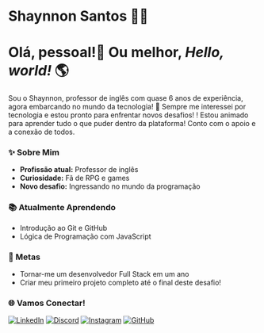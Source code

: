 
# Shaynnon Santos 🧒🏻
# Olá, pessoal!👋 Ou melhor, *Hello, world!* 🌎

Sou o Shaynnon, professor de inglês com quase 6 anos de experiência, agora embarcando no mundo da tecnologia! 🚀 
Sempre me interessei por tecnologia e estou pronto para enfrentar novos desafios!
! Estou animado para aprender tudo o que puder dentro da plataforma! Conto com o apoio e a conexão de todos.

### ✨ Sobre Mim
- **Profissão atual:** Professor de inglês
- **Curiosidade:** Fã de RPG e games 
- **Novo desafio:** Ingressando no mundo da programação

### 📚 Atualmente Aprendendo
- Introdução ao Git e GitHub
- Lógica de Programação com JavaScript
### 🎯 Metas
- Tornar-me um desenvolvedor Full Stack em um ano
- Criar meu primeiro projeto completo até o final deste desafio!
### 🌐 Vamos Conectar!

[![LinkedIn](https://img.shields.io/badge/LinkedIn-0077B5?style=for-the-badge&logo=linkedin&logoColor=white)](https://www.linkedin.com/in/shaynnon-santos-713800315?lipi=urn%3Ali%3Apage%3Ad_flagship3_profile_view_base_contact_details%3Bff7C3%2BTvSGqz02ZV3DCx3w%3D%3D)
[![Discord](https://img.shields.io/badge/Discord-7289DA?style=for-the-badge&logo=discord&logoColor=white)](https://discord.com/channels/@_shaynnon_/)
[![Instagram](https://img.shields.io/badge/-Instagram-%23E4405F?style=for-the-badge&logo=instagram&logoColor=white)](https://www.instagram.com/shaynnonsantos/)
[![GitHub](https://img.shields.io/badge/GitHub-100000?style=for-the-badge&logo=github&logoColor=white)](https://github.com/shaynnonsantos)